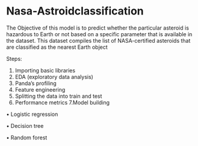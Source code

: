 # Nasa-Astroidclassification

The Objective of this model is to predict whether the particular asteroid is hazardous to Earth or not based on a specific parameter that is available in the dataset. This dataset compiles the list of NASA-certified asteroids that are classified as the nearest Earth object


Steps:
1. Importing   basic libraries
2. EDA (exploratory data analysis)
3. Panda’s profiling 
4. Feature engineering 
5. Splitting the data into train and test
6. Performance metrics
7.Model building

•	Logistic regression

•	Decision tree

•	Random forest 
